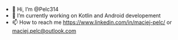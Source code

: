 - 👋 Hi, I’m @Pelc314
- 🌱 I’m currently working on Kotlin and Android developement
- 📫 How to reach me https://www.linkedin.com/in/maciej-pelc/ or maciej.pelc@outlook.com

<!---
Pelc314/Pelc314 is a ✨ special ✨ repository because its `README.md` (this file) appears on your GitHub profile.
You can click the Preview link to take a look at your changes.
--->
